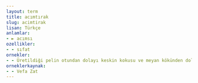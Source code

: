 ```yaml
---
layout: term
title: acımtırak
slug: acimtirak
lisan: Türkçe
anlamlar:
- ► acımsı
ozellikler:
- - sıfat
ornekler:
- - Üretildiği pelin otundan dolayı keskin kokusu ve meyan kökünden dolayı da acımtırak bir tadı vardır.
orneklerkaynak:
- - Vefa Zat
---
```

